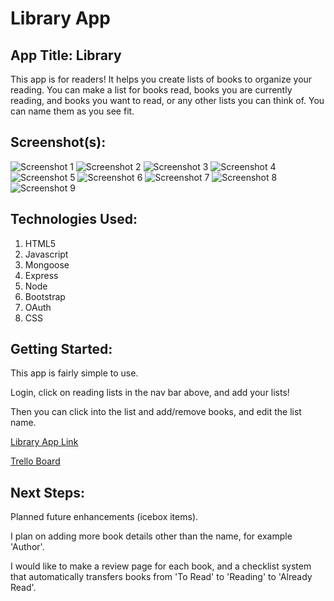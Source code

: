 # Library App


## App Title: Library

This app is for readers! 
It helps you create lists of books to organize your reading. 
You can make a list for books read, books you are currently reading, and books you want to read, or any other lists you can think of. 
You can name them as you see fit.


## Screenshot(s): 

![Screenshot 1](/imgs/Screenshot-1.png)
![Screenshot 2](/imgs/Screenshot-2.png)
![Screenshot 3](/imgs/Screenshot-3.png)
![Screenshot 4](/imgs/Screenshot-4.png)
![Screenshot 5](/imgs/Screenshot-5.png)
![Screenshot 6](/imgs/Screenshot-6.png)
![Screenshot 7](/imgs/Screenshot-7.png)
![Screenshot 8](/imgs/Screenshot-8.png)
![Screenshot 9](/imgs/Screenshot-9.png)

## Technologies Used: 

1. HTML5
2. Javascript
3. Mongoose
4. Express
5. Node
6. Bootstrap
7. OAuth
8. CSS


## Getting Started: 

This app is fairly simple to use.

Login, click on reading lists in the nav bar above, and add your lists!

Then you can click into the list and add/remove books, and edit the list name.

[Library App Link](https://project2library.fly.dev/)

[Trello Board](https://trello.com/invite/b/pMupmZLs/ATTI36b725e73824c99f0e8d9b0ae7e454ce1193BB19/project-2-library)

## Next Steps: 

Planned future enhancements (icebox items).

I plan on adding more book details other than the name, for example 'Author'.

I would like to make a review page for each book, and a checklist system that automatically transfers books from 'To Read' to 'Reading' to 'Already Read'.



